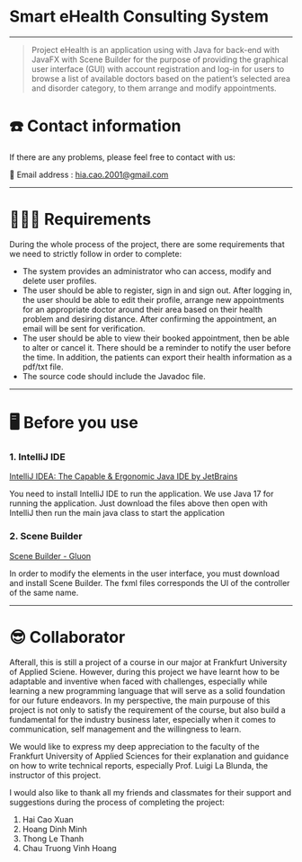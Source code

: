 # Smart eHealth Consulting System

---

> Project eHealth is an application using with Java for back-end with JavaFX with Scene Builder for the purpose of providing the graphical user interface (GUI) with account registration and log-in for users to browse a list of available doctors based on the patient’s selected area and disorder category, to them arrange and modify appointments.
> 

# ☎️ Contact information

If there are any problems, please feel free to contact with us:

📧 Email address : hia.cao.2001@gmail.com

---

# **👩🏻‍💻** Requirements

During the whole process of the project, there are some requirements that we need to strictly follow in order to complete:

- The system provides an administrator who can access, modify and delete user profiles.
- The user should be able to register, sign in and sign out. After logging in, the user should be able to edit their profile, arrange new appointments for an appropriate doctor around their area based on their health problem and desiring distance. After confirming the appointment, an email will be sent for verification.
- The user should be able to view their booked appointment, then be able to alter or cancel it. There should be a reminder to notify the user before the time. In addition, the patients can export their health information as a pdf/txt file.
- The source code should include the Javadoc file.

---

# 🖥️ Before you use

### 1. IntelliJ IDE

[IntelliJ IDEA: The Capable & Ergonomic Java IDE by JetBrains](https://www.jetbrains.com/idea/)

You need to install IntelliJ IDE to run the application. We use Java 17 for running the application. Just download the files above then open with IntelliJ then run the main java class to start the application

### 2. Scene Builder

[Scene Builder - Gluon](https://gluonhq.com/products/scene-builder/)

In order to modify the elements in the user interface, you must download and install Scene Builder. The fxml files corresponds the UI of the controller of the same name. 

---

# 😎 Collaborator

Afterall, this is still a project of a course in our major at Frankfurt University of Applied Sciene. However, during this project we have learnt how to be adaptable and inventive when faced with challenges, especially while learning a new programming language that will serve as a solid foundation for our future endeavors. In my perspective, the main purpouse of this project is not only to satisfy the requirement of the course, but also build a fundamental for the industry business later, especially when it comes to communication, self management and the willingness to learn.

We would like to express my deep appreciation to the faculty of the Frankfurt University of Applied Sciences for their explanation and guidance on how to write technical reports, especially Prof. Luigi La Blunda, the instructor of this project.

I would also like to thank all my friends and classmates for their support and suggestions during the process of completing the project:

1. Hai Cao Xuan
2. Hoang Dinh Minh
3. Thong Le Thanh
4. Chau Truong Vinh Hoang
